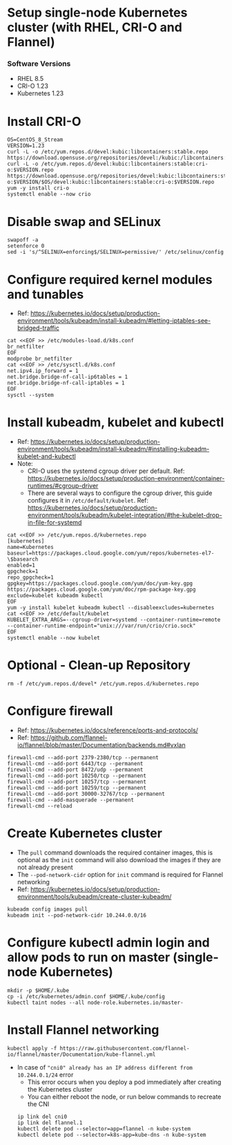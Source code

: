 # Setup single-node Kubernetes cluster (with RHEL, CRI-O and Flannel)
### Software Versions
- RHEL 8.5
- CRI-O 1.23
- Kubernetes 1.23

# Install CRI-O
```console
OS=CentOS_8_Stream
VERSION=1.23
curl -L -o /etc/yum.repos.d/devel:kubic:libcontainers:stable.repo https://download.opensuse.org/repositories/devel:/kubic:/libcontainers:/stable/$OS/devel:kubic:libcontainers:stable.repo
curl -L -o /etc/yum.repos.d/devel:kubic:libcontainers:stable:cri-o:$VERSION.repo https://download.opensuse.org/repositories/devel:kubic:libcontainers:stable:cri-o:$VERSION/$OS/devel:kubic:libcontainers:stable:cri-o:$VERSION.repo
yum -y install cri-o
systemctl enable --now crio
```

# Disable swap and SELinux
```console
swapoff -a
setenforce 0
sed -i 's/^SELINUX=enforcing$/SELINUX=permissive/' /etc/selinux/config
```

# Configure required kernel modules and tunables
- Ref: <https://kubernetes.io/docs/setup/production-environment/tools/kubeadm/install-kubeadm/#letting-iptables-see-bridged-traffic>
```console
cat <<EOF >> /etc/modules-load.d/k8s.conf
br_netfilter
EOF
modprobe br_netfilter
cat <<EOF >> /etc/sysctl.d/k8s.conf
net.ipv4.ip_forward = 1
net.bridge.bridge-nf-call-ip6tables = 1
net.bridge.bridge-nf-call-iptables = 1
EOF
sysctl --system
```

# Install kubeadm, kubelet and kubectl
- Ref: <https://kubernetes.io/docs/setup/production-environment/tools/kubeadm/install-kubeadm/#installing-kubeadm-kubelet-and-kubectl>
- Note:
  - CRI-O uses the systemd cgroup driver per default. Ref: <https://kubernetes.io/docs/setup/production-environment/container-runtimes/#cgroup-driver>
  - There are several ways to configure the cgroup driver, this guide configures it in `/etc/default/kubelet`. Ref: <https://kubernetes.io/docs/setup/production-environment/tools/kubeadm/kubelet-integration/#the-kubelet-drop-in-file-for-systemd>
```console
cat <<EOF >> /etc/yum.repos.d/kubernetes.repo
[kubernetes]
name=Kubernetes
baseurl=https://packages.cloud.google.com/yum/repos/kubernetes-el7-\$basearch
enabled=1
gpgcheck=1
repo_gpgcheck=1
gpgkey=https://packages.cloud.google.com/yum/doc/yum-key.gpg https://packages.cloud.google.com/yum/doc/rpm-package-key.gpg
exclude=kubelet kubeadm kubectl
EOF
yum -y install kubelet kubeadm kubectl --disableexcludes=kubernetes
cat <<EOF >> /etc/default/kubelet
KUBELET_EXTRA_ARGS=--cgroup-driver=systemd --container-runtime=remote --container-runtime-endpoint="unix:///var/run/crio/crio.sock"
EOF
systemctl enable --now kubelet
```

# Optional - Clean-up Repository
```console
rm -f /etc/yum.repos.d/devel* /etc/yum.repos.d/kubernetes.repo
```

# Configure firewall
- Ref: <https://kubernetes.io/docs/reference/ports-and-protocols/>
- Ref: <https://github.com/flannel-io/flannel/blob/master/Documentation/backends.md#vxlan>
```console
firewall-cmd --add-port 2379-2380/tcp --permanent
firewall-cmd --add-port 6443/tcp --permanent
firewall-cmd --add-port 8472/udp --permanent
firewall-cmd --add-port 10250/tcp --permanent
firewall-cmd --add-port 10257/tcp --permanent
firewall-cmd --add-port 10259/tcp --permanent
firewall-cmd --add-port 30000-32767/tcp --permanent
firewall-cmd --add-masquerade --permanent
firewall-cmd --reload
```

# Create Kubernetes cluster
- The `pull` command downloads the required container images, this is optional as the `init` command will also download the images if they are not already present
- The `--pod-network-cidr` option for `init` command is required for Flannel networking
- Ref: <https://kubernetes.io/docs/setup/production-environment/tools/kubeadm/create-cluster-kubeadm/>
```console
kubeadm config images pull
kubeadm init --pod-network-cidr 10.244.0.0/16
```

# Configure kubectl admin login and allow pods to run on master (single-node Kubernetes)
```console
mkdir -p $HOME/.kube
cp -i /etc/kubernetes/admin.conf $HOME/.kube/config
kubectl taint nodes --all node-role.kubernetes.io/master-
```

# Install Flannel networking
```console
kubectl apply -f https://raw.githubusercontent.com/flannel-io/flannel/master/Documentation/kube-flannel.yml
```
- In case of `"cni0" already has an IP address different from 10.244.0.1/24` error
  - This error occurs when you deploy a pod immediately after creating the Kubernetes cluster
  - You can either reboot the node, or run below commands to recreate the CNI
  ```console
  ip link del cni0
  ip link del flannel.1
  kubectl delete pod --selector=app=flannel -n kube-system
  kubectl delete pod --selector=k8s-app=kube-dns -n kube-system
  ```
